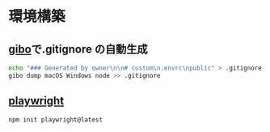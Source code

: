 # 環境構築

## [gibo](https://github.com/simonwhitaker/gibo)で.gitignore の自動生成

```bash
echo "### Generated by owner\n\n# custom\n.envrc\npublic" > .gitignore && \
gibo dump macOS Windows node >> .gitignore
```
## [playwright](https://playwright.dev/)

```bash
npm init playwright@latest
```
